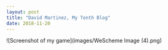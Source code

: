 ```yaml
---
layout: post
title: "David Martinez, My Tenth Blog"
date: 2018-11-20
---
```



![Screenshot of my game](images/WeScheme Image (4).png)
